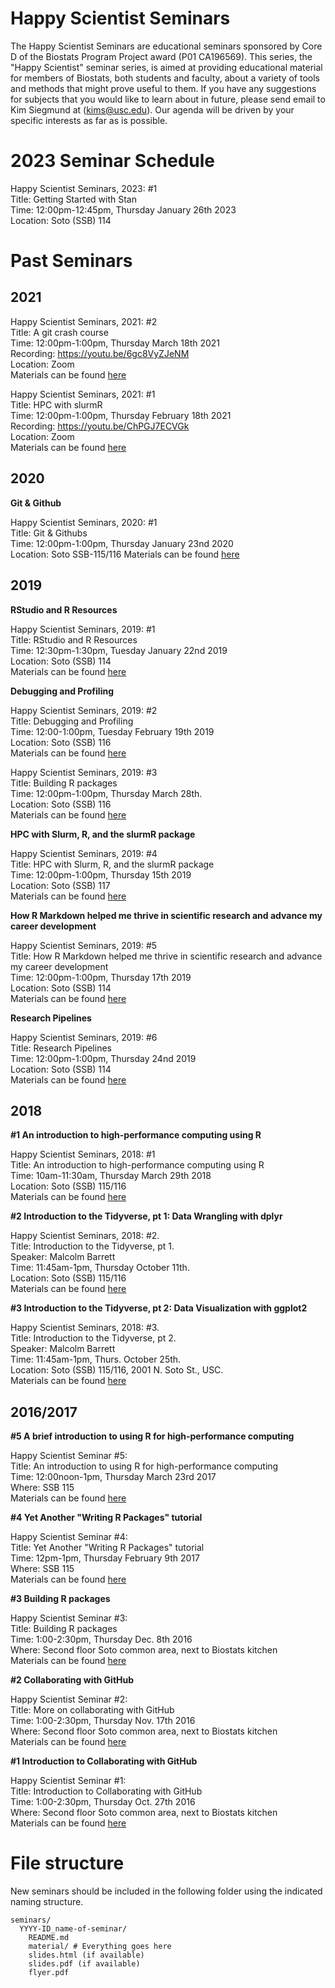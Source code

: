 
# Happy Scientist Seminars

The Happy Scientist Seminars are educational seminars sponsored by Core D of the Biostats Program Project award (P01 CA196569). This series, the "Happy Scientist" seminar series, is aimed at providing educational material for members of Biostats, both students and faculty, about a variety of tools and methods that might prove useful to them. If you have any suggestions for subjects that you would like to learn about in future, please send email to Kim Siegmund at (kims@usc.edu). Our agenda will be driven by your specific interests as far as is possible. 

# 2023 Seminar Schedule

Happy Scientist Seminars, 2023: #1  
Title:  Getting Started with Stan        
Time: 12:00pm-12:45pm, Thursday January 26th 2023  
Location: Soto (SSB) 114  

# Past Seminars

## 2021

Happy Scientist Seminars, 2021: #2  
Title: A git crash course  
Time: 12:00pm-1:00pm, Thursday March 18th 2021  
Recording: https://youtu.be/6gc8VyZJeNM   
Location: Zoom   
Materials can be found [here](https://github.com/USCbiostats/software-dev/blob/master/happy_scientist/seminars/2021-03-18-git-crash/)  

Happy Scientist Seminars, 2021: #1  
Title: HPC with slurmR  
Time: 12:00pm-1:00pm, Thursday February 18th 2021   
Recording: https://youtu.be/ChPGJ7ECVGk   
Location: Zoom   
Materials can be found [here](https://github.com/USCbiostats/software-dev/blob/master/happy_scientist/seminars/2021-02-18-slurmr-workshop/)  


## 2020

**Git & Github**

Happy Scientist Seminars, 2020: #1  
Title: Git & Githubs  
Time: 12:00pm-1:00pm, Thursday January 23nd 2020  
Location: Soto SSB-115/116
Materials can be found [here](https://github.com/USCbiostats/software-dev/blob/master/happy_scientist/seminars/2020_01_git-and-github/)  

## 2019

**RStudio and R Resources**

Happy Scientist Seminars, 2019: #1  
Title: RStudio and R Resources  
Time: 12:30pm-1:30pm, Tuesday January 22nd 2019  
Location: Soto (SSB) 114  
Materials can be found [here](https://github.com/USCbiostats/software-dev/blob/master/happy_scientist/seminars/2019-01_rstudio-and-r/)  

**Debugging and Profiling**

Happy Scientist Seminars, 2019: #2  
Title: Debugging and Profiling  
Time: 12:00-1:00pm, Tuesday February 19th 2019  
Location: Soto (SSB) 116  
Materials can be found [here](https://github.com/USCbiostats/software-dev/blob/master/happy_scientist/seminars/2019-02_debugging-and-profiling)

Happy Scientist Seminars, 2019: #3  
Title: Building R packages  
Time: 12:00pm-1:00pm, Thursday March 28th.  
Location: Soto (SSB) 116  
Materials can be found [here](https://github.com/USCbiostats/software-dev/blob/master/happy_scientist/seminars/2019-03_building-r-packages)


**HPC with Slurm, R, and the slurmR package**

Happy Scientist Seminars, 2019: #4<br>
Title: HPC with Slurm, R, and the slurmR package<br>
Time: 12:00pm-1:00pm, Thursday 15th 2019<br>
Location: Soto (SSB) 117 <br>
Materials can be found [here](https://github.com/USCbiostats/software-dev/blob/master/happy_scientist/seminars/2019-04_slurmr-workshop/) 


**How R Markdown helped me thrive in scientific research and advance my career development**

Happy Scientist Seminars, 2019: #5<br>
Title: How R Markdown helped me thrive in scientific research and advance my career development<br>
Time: 12:00pm-1:00pm, Thursday 17th 2019<br>
Location: Soto (SSB) 114 <br>
Materials can be found [here](https://github.com/USCbiostats/software-dev/blob/master/happy_scientist/seminars/2019-04_rmarkdown/) 


**Research Pipelines**

Happy Scientist Seminars, 2019: #6<br>
Title: Research Pipelines  <br>
Time: 12:00pm-1:00pm, Thursday 24nd 2019  <br>
Location: Soto (SSB) 114  <br>
Materials can be found [here](https://github.com/USCbiostats/software-dev/blob/master/happy_scientist/seminars/2019-06_research-pipelines/)  



## 2018

**#1 An introduction to high-performance computing using R**

Happy Scientist Seminars, 2018: #1  
Title: An introduction to high-performance computing using R  
Time: 10am-11:30am, Thursday March 29th 2018  
Location: Soto (SSB) 115/116  
Materials can be found [here](https://github.com/USCbiostats/software-dev/blob/master/happy_scientist/seminars/2018-01_high-performance/)  

**#2 Introduction to the Tidyverse, pt 1: Data Wrangling with dplyr**  

Happy Scientist Seminars, 2018: #2.  
Title: Introduction to the Tidyverse, pt 1.  
Speaker: Malcolm Barrett  
Time: 11:45am-1pm, Thursday October 11th.  
Location: Soto (SSB) 115/116  
Materials can be found [here](https://github.com/USCbiostats/software-dev/blob/master/happy_scientist/seminars/2018-02_intro-tidyverse/)  

**#3 Introduction to the Tidyverse, pt 2: Data Visualization with ggplot2**  

Happy Scientist Seminars, 2018: #3.  
Title: Introduction to the Tidyverse, pt 2.  
Speaker: Malcolm Barrett  
Time: 11:45am-1pm, Thurs. October 25th.  
Location: Soto (SSB) 115/116, 2001 N. Soto St., USC.  
Materials can be found [here](https://github.com/USCbiostats/software-dev/blob/master/happy_scientist/seminars/2018-02_intro-tidyverse/)  

## 2016/2017

**#5 A brief introduction to using R for high-performance computing**  

Happy Scientist Seminar #5:  
Title: An introduction to using R for high-performance computing  
Time: 12:00noon-1pm, Thursday March 23rd 2017  
Where: SSB 115  
Materials can be found [here](https://github.com/USCbiostats/software-dev/blob/master/happy_scientist/seminars/2017-05_high-performance/)  

**#4 Yet Another "Writing R Packages" tutorial**  

Happy Scientist Seminar #4:  
Title: Yet Another "Writing R Packages" tutorial  
Time: 12pm-1pm, Thursday February 9th 2017  
Where: SSB 115  
Materials can be found [here](https://github.com/USCbiostats/software-dev/blob/master/happy_scientist/seminars/2017-04_r-package/)  

**#3 Building R packages**  

Happy Scientist Seminar #3:  
Title: Building R packages  
Time: 1:00-2:30pm, Thursday Dec. 8th 2016  
Where: Second floor Soto common area, next to Biostats kitchen  
Materials can be found [here](https://github.com/USCbiostats/software-dev/blob/master/happy_scientist/seminars/2016-03_r-package/)  

**#2 Collaborating with GitHub**  

Happy Scientist Seminar #2:  
Title: More on collaborating with GitHub  
Time: 1:00-2:30pm, Thursday Nov. 17th 2016  
Where: Second floor Soto common area, next to Biostats kitchen  
Materials can be found [here](https://github.com/USCbiostats/software-dev/blob/master/happy_scientist/seminars/2016-02_github/)  

**#1 Introduction to Collaborating with GitHub**  

Happy Scientist Seminar #1:  
Title: Introduction to Collaborating with GitHub  
Time: 1:00-2:30pm, Thursday Oct. 27th 2016  
Where: Second floor Soto common area, next to Biostats kitchen  
Materials can be found [here](https://github.com/USCbiostats/software-dev/blob/master/happy_scientist/seminars/2016-01_github/)  

# File structure

New seminars should be included in the following folder using the indicated naming structure.

```
seminars/
  YYYY-ID_name-of-seminar/
    README.md
    material/ # Everything goes here
    slides.html (if available)
    slides.pdf (if available)
    flyer.pdf
```
